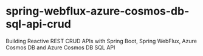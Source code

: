 # spring-webflux-azure-cosmos-db-sql-api-crud
Building Reactive REST CRUD APIs with Spring Boot, Spring WebFlux, Azure Cosmos DB and Azure Cosmos DB SQL API
